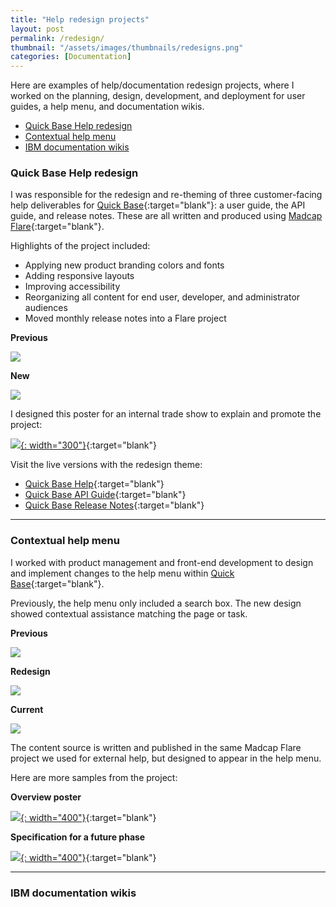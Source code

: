 ```yaml
---
title: "Help redesign projects"
layout: post
permalink: /redesign/
thumbnail: "/assets/images/thumbnails/redesigns.png"
categories: [Documentation]
---
```

Here are examples of help/documentation redesign projects, where I worked on the planning, design, development, and deployment for user guides, a help menu, and documentation wikis.

- [Quick Base Help redesign](#qbhelp)
- [Contextual help menu](#qbmenu)
- [IBM documentation wikis](#wikis)

<a name="qbhelp"></a>
### Quick Base Help redesign
I was responsible for the redesign and re-theming of three customer-facing help deliverables for [Quick Base](https://www.quickbase.com){:target="blank"}: a user guide, the API guide, and release notes. These are all written and produced using [Madcap Flare](https://www.madcapsoftware.com/products/flare/){:target="blank"}.

Highlights of the project included:
- Applying new product branding colors and fonts
- Adding responsive layouts
- Improving accessibility
- Reorganizing all content for end user, developer, and administrator audiences
- Moved monthly release notes into a Flare project

<div class="postrow">
  <div class="postcolumn">
  <p><b>Previous</b></p>
  <a href="/assets/images/2017-help.png" target="blank"><img src="/assets/images/2017-help.png"></a>
  </div>
  <div class="postcolumn">
  <p><b>New</b></p>
  <a href="/assets/images/2018-help.png" target="blank"><img src="/assets/images/2018-help.png"></a>
  </div>
</div>


I designed this poster for an internal trade show to explain and promote the project:

[![](/assets/images/helpredesign-poster.png){: width="300"}](/assets/pdf/helpredesign-poster.pdf){:target="blank"}

Visit the live versions with the redesign theme:
- [Quick Base Help](https://help.quickbase.com){:target="blank"}
- [Quick Base API Guide](https://help.quickbase.com/api-guide/){:target="blank"}
- [Quick Base Release Notes](https://help.quickbase.com/release-notes/){:target="blank"}

---

<a name="qbmenu"></a>
### Contextual help menu
I worked with product management and front-end development to design and implement changes to the help menu within [Quick Base](https://www.quickbase.com){:target="blank"}.

Previously, the help menu only included a search box. The new design showed contextual assistance matching the page or task.

<div class="postrow">
  <div class="postcolumn">
  <p><b>Previous</b></p>
  <a href="/assets/images/mango-help-menu.png" target="blank"><img src="/assets/images/mango-help-menu.png"></a>
  </div>
  <div class="postcolumn">
  <p><b>Redesign</b></p>
  <a href="/assets/images/help3-open.png" target="blank"><img src="/assets/images/help3-open.png"></a>
  </div>
  <div class="postcolumn">
  <p><b>Current</b></p>
  <a href="/assets/images/help-menu-open.png" target="blank"><img src="/assets/images/help-menu-open.png"></a>
  </div>
</div>

The content source is written and published in the same Madcap Flare project we used for external help, but designed to appear in the help menu.

Here are more samples from the project:

**Overview poster**

[![](/assets/images/help-in-context-poster.jpg){: width="400"}](/assets/pdf/help-in-context-poster.pdf){:target="blank"}

**Specification for a future phase**

[![](/assets/images/contexthelp-phase2.png){: width="400"}](/assets/pdf/contexthelp-phase2.pdf){:target="blank"}

---

<a name="wiki"></a>
### IBM documentation wikis
